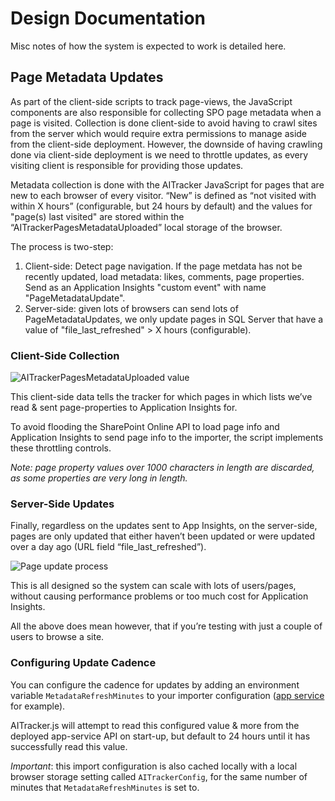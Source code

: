 # Design Documentation

Misc notes of how the system is expected to work is detailed here.

## Page Metadata Updates

As part of the client-side scripts to track page-views, the JavaScript components are also responsible for collecting SPO page metadata when a page is visited. 
Collection is done client-side to avoid having to crawl sites from the server which would require extra permissions to manage aside from the client-side deployment. However, the downside of having crawling done via client-side deployment is we need to throttle updates, as every visiting client is responsible for providing those updates.

Metadata collection is done with the AITracker JavaScript for pages that are new to each browser of every visitor. “New” is defined as “not visited with within X hours” (configurable, but 24 hours by default) and the values for "page(s) last visited" are stored within the “AITrackerPagesMetadataUploaded” local storage of the browser.

The process is two-step:
1. Client-side: Detect page navigation. If the page metdata has not be recently updated, load metadata: likes, comments, page properties. Send as an Application Insights "custom event" with name "PageMetadataUpdate". 
2. Server-side: given lots of browsers can send lots of PageMetadataUpdates, we only update pages in SQL Server that have a value of "file_last_refreshed" > X hours (configurable). 

### Client-Side Collection

![AITrackerPagesMetadataUploaded value](media/AITrackerPagesMetadataUploaded.png)

This client-side data tells the tracker for which pages in which lists we’ve read & sent page-properties to Application Insights for.

To avoid flooding the SharePoint Online API to load page info and Application Insights to send page info to the importer, the script implements these throttling controls.

*Note: page property values over 1000 characters in length are discarded, as some properties are very long in length.*

### Server-Side Updates
Finally, regardless on the updates sent to App Insights, on the server-side, pages are only updated that either haven’t been updated or were updated over a day ago (URL field “file_last_refreshed”).

![Page update process](media/page_updates_process.jpg)

This is all designed so the system can scale with lots of users/pages, without causing performance problems or too much cost for Application Insights.

All the above does mean however, that if you’re testing with just a couple of users to browse a site.

### Configuring Update Cadence
You can configure the cadence for updates by adding an environment variable ```MetadataRefreshMinutes``` to your importer configuration ([app service](https://learn.microsoft.com/en-us/azure/app-service/configure-common?tabs=portal#configure-app-settings) for example).

AITracker.js will attempt to read this configured value & more from the deployed app-service API on start-up, but default to 24 hours until it has successfully read this value.

_Important_: this import configuration is also cached locally with a local browser storage setting called ```AITrackerConfig```, for the same number of minutes that ```MetadataRefreshMinutes``` is set to.
